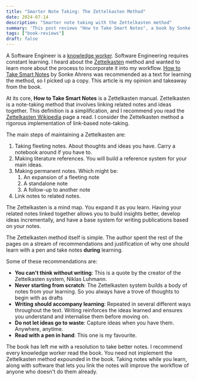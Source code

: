 ```yaml
---
title: "Smarter Note Taking: The Zettelkasten Method"
date: 2024-07-14
description: "Smarter note taking with the Zettelkasten method"
summary: 'This post reviews "How to Take Smart Notes", a book by Sonke Ahrens.'
tags: ["book-reviews"]
draft: false
---
```


A Software Engineer is a [knowledge worker](https://en.wikipedia.org/wiki/Knowledge_worker). Software Engineering requires constant learning. I heard about the [Zettelkasten](https://en.wikipedia.org/wiki/Zettelkasten) method and wanted to learn more about the process to incorporate it into my workflow. [How to Take Smart Notes](https://amzn.eu/d/06pomukl) by Sonke Ahrens was recommended as a text for learning the method, so I picked up a copy. This article is my opinion and takeaway from the book.

At its core, **How to Take Smart Notes** is a Zettelkasten manual. Zettelkasten is a note-taking method that involves linking related notes and ideas together. This definition is a simplification, and I  recommend you read the [Zettelkasten Wikipedia](https://en.wikipedia.org/wiki/Zettelkasten) page a read. I consider the Zettelkasten method a rigorous implementation of link-based note-taking.

The main steps of maintaining a Zettelkasten are:
1. Taking fleeting notes. About thoughts and ideas you have. Carry a notebook around if you have to.
2. Making literature references. You will build a reference system for your main ideas.
3. Making permanent notes. Which might be:
	1. An expansion of a fleeting note
	2. A standalone note
	3. A follow-up to another note
4. Link notes to related notes.

The Zettelkasten is a mind map. You expand it as you learn. Having your related notes linked together allows you to build insights better, develop ideas incrementally, and have a base system for writing publications based on your notes.

The Zettelkasten method itself is simple. The author spent the rest of the pages on a stream of recommendations and justification of why one should learn with a pen and take notes **during** learning.

Some of these recommendations are:
- **You can't think without writing**: This is a quote by the creator of the Zettelkasten system, Niklas Luhmann.
- **Never starting from scratch**: The Zettelkasten system builds a body of notes from your learning. So you always have a trove of thoughts to begin with as drafts
- **Writing should accompany learning**: Repeated in several different ways throughout the text. Writing reinforces the ideas learned and ensures you understand and internalise them before moving on.
- **Do not let ideas go to waste**: Capture ideas when you have them. Anywhere, anytime.
- **Read with a pen in hand**: This one is my favourite.

The book has left me with a resolution to take better notes. I recommend every knowledge worker read the book. You need not implement the Zettelkasten method expounded in the book. Taking notes while you learn, along with software that lets you link the notes will improve the workflow of anyone who doesn't do them already.

